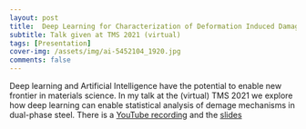 ```yaml
---
layout: post
title:  Deep Learning for Characterization of Deformation Induced Damage
subtitle: Talk given at TMS 2021 (virtual)
tags: [Presentation]
cover-img: /assets/img/ai-5452104_1920.jpg
comments: false
---
```


Deep learning and Artificial Intelligence have the potential to enable new frontier in materials science. In my talk at the (virtual) TMS 2021 we explore how deep learning can enable statistical analysis of demage mechanisms in dual-phase steel.
There is a [YouTube recording](https://www.youtube.com/watch?v=6E0TDKJSRBY) and the [slides](/assets/Kerzel_DeepLearningCharacterization_TMS2021.pdf) 
